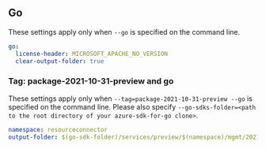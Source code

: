 ## Go

These settings apply only when `--go` is specified on the command line.

```yaml $(go)
go:
  license-header: MICROSOFT_APACHE_NO_VERSION
  clear-output-folder: true
```

### Tag: package-2021-10-31-preview and go

These settings apply only when `--tag=package-2021-10-31-preview --go` is specified on the command line.
Please also specify `--go-sdks-folder=<path to the root directory of your azure-sdk-for-go clone>`.

```yaml $(tag) == 'package-2021-10-31-preview' && $(go)
namespace: resourceconnector
output-folder: $(go-sdk-folder)/services/preview/$(namespace)/mgmt/2021-10-31-preview/$(namespace)
```
